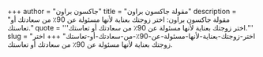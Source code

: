 +++
author = "جاكسون براون"
title = "مقولة جاكسون براون"
description = "مقولة جاكسون براون: اختر زوجتك بعناية لأنها مسئولة عن 90٪ من سعادتك أو تعاستك."
quote = '''اختر زوجتك بعناية لأنها مسئولة عن 90٪ من سعادتك أو تعاستك.''' 
slug = "اختر-زوجتك-بعناية-لأنها-مسئولة-عن-90٪-من-سعادتك-أو-تعاستك"
+++
اختر زوجتك بعناية لأنها مسئولة عن 90٪ من سعادتك أو تعاستك.
